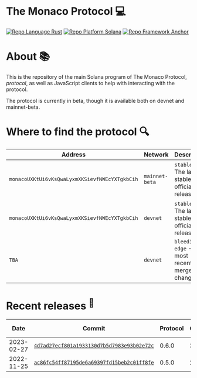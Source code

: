 # The Monaco Protocol :computer:

<a href="https://doc.rust-lang.org/std/"><img alt="Repo Language Rust"  src="http://img.shields.io/badge/language-rust-orange"></a>
<a href="https://docs.solana.com/developing/programming-model/overview"><img alt="Repo Platform Solana"  src="http://img.shields.io/badge/platform-solana-blue"></a>
<a href="https://github.com/project-serum/anchor"><img alt="Repo Framework Anchor"  src="http://img.shields.io/badge/framework-anchor-9cf"></a><br/>

# About :books:

This is the repository of the main Solana program of The Monaco Protocol, _protocol_, as well as JavaScript clients to help with interacting with the protocol.

The protocol is currently in beta, though it is available both on devnet and mainnet-beta.

# Where to find the protocol :mag:

| Address                                       | Network        | Description                                        |
|-----------------------------------------------|----------------|----------------------------------------------------|
| `monacoUXKtUi6vKsQwaLyxmXKSievfNWEcYXTgkbCih` | `mainnet-beta` | `stable` - The latest stable official release      |
| `monacoUXKtUi6vKsQwaLyxmXKSievfNWEcYXTgkbCih` | `devnet`       | `stable` - The latest stable official release      |
| `TBA`                                         | `devnet`       | `bleeding-edge` - The most recently merged changes |

# Recent releases <sup>:rocket:</sup>

| Date       | Commit                                                                                                       | Protocol | Client | Admin client | Audit reports                                                                     | Program address                               |
|------------|--------------------------------------------------------------------------------------------------------------|----------|--------|--------------|-----------------------------------------------------------------------------------|-----------------------------------------------|
| 2023-02-27 | [`4d7ad27ecf801a1933130d7b5d7983e93b02e72c`](https://github.com/MonacoProtocol/protocol/releases/tag/v0.6.0) | 0.6.0    | 3.0.0  | 2.0.0        | [Sec3](https://github.com/MonacoProtocol/protocol/tree/main/audit/sec3/0.6.0.pdf) | `monacoUXKtUi6vKsQwaLyxmXKSievfNWEcYXTgkbCih` |
| 2022-11-25 | [`ac86fc54ff87195de6a69397fd15beb2c01ff8fe`](https://github.com/MonacoProtocol/protocol/releases/tag/v0.5.0) | 0.5.0    | 2.0.0  | 1.0.0        | [Sec3](https://github.com/MonacoProtocol/protocol/tree/main/audit/sec3/0.5.0.pdf) | `monacoUXKtUi6vKsQwaLyxmXKSievfNWEcYXTgkbCih` |
